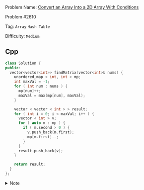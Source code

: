 Problem Name: [Convert an Array Into a 2D Array With Conditions](https://leetcode.com/problems/convert-an-array-into-a-2d-array-with-conditions/)

Problem #2610

Tag: `Array` `Hash Table`

Difficulty: `Medium`

## Cpp

```cpp
class Solution {
public:
  vector<vector<int>> findMatrix(vector<int>& nums) {
    unordered_map < int, int > mp;
    int maxVal = -1;
    for ( int num : nums ) {
      mp[num]++;
      maxVal = max(mp[num], maxVal);
    }

    vector < vector < int > > result;
    for ( int i = 0; i < maxVal; i++ ) {
      vector < int > v;
      for ( auto m : mp ) {
        if ( m.second > 0 ) {
          v.push_back(m.first);
          mp[m.first]--;
        }
      }
      result.push_back(v);
    }

    return result;
  }
};
```

<details>
  <summary>Note</summary>
  <li>Using <code>unordered_map</code>, find how many rows & column will take</li>
  <li>According that, organize the the 2D array</li>
</details>
